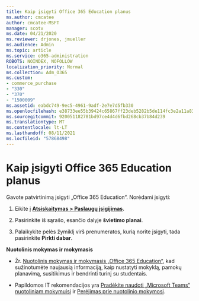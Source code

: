 ```yaml
---
title: Kaip įsigyti Office 365 Education planus
ms.author: cmcatee
author: cmcatee-MSFT
manager: scotv
ms.date: 04/21/2020
ms.reviewer: drjones, jmueller
ms.audience: Admin
ms.topic: article
ms.service: o365-administration
ROBOTS: NOINDEX, NOFOLLOW
localization_priority: Normal
ms.collection: Adm_O365
ms.custom:
- commerce_purchase
- "330"
- "370"
- "1500009"
ms.assetid: eabdc749-9ec5-4961-9adf-2e7e7d5fb330
ms.openlocfilehash: e38733ee55b39424c65867ff23deb5282b5de114fc3e2a11a830be2dfba09eeb
ms.sourcegitcommit: 920051182781bd97ce4d4d6fbd268cb37b84d239
ms.translationtype: MT
ms.contentlocale: lt-LT
ms.lasthandoff: 08/11/2021
ms.locfileid: "57868498"
---
```

# <a name="how-to-purchase-office-365-education-plans"></a>Kaip įsigyti Office 365 Education planus

Gavote patvirtinimą įsigyti „Office 365 Education“.  Norėdami įsigyti:

1. Eikite į **[ Atsiskaitymas > Paslaugų įsigijimas](https://portal.office.com/AdminPortal/Home#/catalog)**.

2. Pasirinkite iš sąrašo, esančio dalyje **švietimo planai**.

3. Palaikykite pelės žymiklį virš prenumeratos, kurią norite įsigyti, tada pasirinkite **Pirkti dabar**.

**Nuotolinis mokymas ir mokymasis**

- Žr. [Nuotolinis mokymas ir mokymasis „Office 365 Education“](https://support.office.com/article/remote-teaching-and-learning-in-office-365-education-f651ccae-7b65-478b-8366-51bb884025c4), kad sužinotumėte naujausią informaciją, kaip nustatyti mokyklą, pamokų planavimą, susitikimus ir bendrinti turinį su studentais.

- Papildomos IT rekomendacijos yra [Pradėkite naudoti „Microsoft Teams“ nuotoliniam mokymuisi](https://docs.microsoft.com/MicrosoftTeams/remote-learning-edu) ir [Perėjimas prie nuotolinio mokymosi](https://www.microsoft.com/education/remote-learning).
